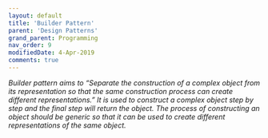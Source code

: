 ```yaml
---
layout: default
title: 'Builder Pattern'
parent: 'Design Patterns'
grand_parent: Programming
nav_order: 9
modifiedDate: 4-Apr-2019
comments: true
---
```

<em> Builder pattern aims to “Separate the construction of a complex object from its representation so that the same construction process can create different representations.” It is used to construct a complex object step by step and the final step will return the object. The process of constructing an object should be generic so that it can be used to create different representations of the same object.</em>
